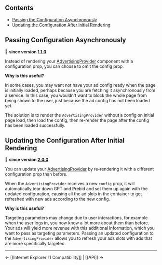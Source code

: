 ## Contents

* [Passing the Configuration Asynchronously](#passing-the-configuration-asynchronously)
* [Updating the Configuration After Initial Rendering](#updating-the-configuration-after-initial-rendering)

## Passing Configuration Asynchronously

🎁 **since version [1.1.0](https://github.com/technology-ebay-de/react-prebid/releases/tag/1.1.0)**

Instead of rendering your <a href="https://github.com/technology-ebay-de/react-prebid/wiki/API#advertisingprovider">AdvertisingProvider</a> component with a configuration prop, you can choose to omit the config prop.

**Why is this useful?**

In some cases, you may want not have your ad config ready when the page is initially loaded, perhaps because you are fetching it asynchronously from a service. In this case, you wouldn't want to block the whole page from being shown to the user, just because the ad config has not been loaded yet.

The solution is to render the `AdvertisingProvider` without a config on initial page load, then load the config, then re-render the page after the config has been loaded successfully.

## Updating the Configuration After Initial Rendering

🎁 **since version [2.0.0](https://github.com/technology-ebay-de/react-prebid/releases/tag/2.0.0)**

You can update your <a href="https://github.com/technology-ebay-de/react-prebid/wiki/API#advertisingprovider">AdvertisingProvider</a> by re-rendering it with a different configuration prop than before.

When the `AdvertisingProvider` receives a new `config` prop, it will automatically tear down GPT and Prebid and set them up again with the updated configuration, causing all the ad slots in the container to get refreshed with new ads according to the new config.

**Why is this useful?**

Targeting parameters may change due to user interactions, for example when the user logs in, you now know a lot more about them than before. Your ads will yield more revenue with this additional information, which you want to pass as targeting parameters. Passing an updated configuration to the `AdvertisingProvider` allows you to refresh your ads slots with ads that are more specifically targeted.

---

← [[Internet Explorer 11 Compatibility]] | [[API]] →